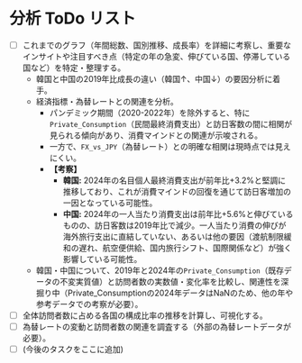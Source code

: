 # 分析 ToDo リスト

- [ ] これまでのグラフ（年間総数、国別推移、成長率）を詳細に考察し、重要なインサイトや注目すべき点（特定の年の急変、伸びている国、停滞している国など）を特定・整理する。
    - 韓国と中国の2019年比成長の違い（韓国↑、中国↓）の要因分析に着手。
    - 経済指標・為替レートとの関連を分析。
        - パンデミック期間（2020-2022年）を除外すると、特に`Private_Consumption`（民間最終消費支出）と訪日客数の間に相関が見られる傾向があり、消費マインドとの関連が示唆される。
        - 一方で、`FX_vs_JPY`（為替レート）との明確な相関は現時点では見えにくい。
        - **【考察】**
            - **韓国:** 2024年の名目個人最終消費支出が前年比+3.2%と堅調に推移しており、これが消費マインドの回復を通じて訪日客増加の一因となっている可能性。
            - **中国:** 2024年の一人当たり消費支出は前年比+5.6%と伸びているものの、訪日客数は2019年比で減少。一人当たり消費の伸びが海外旅行支出に直結していない、あるいは他の要因（渡航制限緩和の遅れ、航空便供給、国内旅行シフト、国際関係など）が強く影響している可能性。
    - 韓国・中国について、2019年と2024年の`Private_Consumption`（既存データの不変実質値）と訪問者数の実数値・変化率を比較し、関連性を深掘り中（Private_Consumptionの2024年データはNaNのため、他の年や参考データでの考察が必要）。
- [ ] 全体訪問者数に占める各国の構成比率の推移を計算し、可視化する。
- [ ] 為替レートの変動と訪問者数の関連を調査する（外部の為替レートデータが必要）。
- [ ] (今後のタスクをここに追加) 